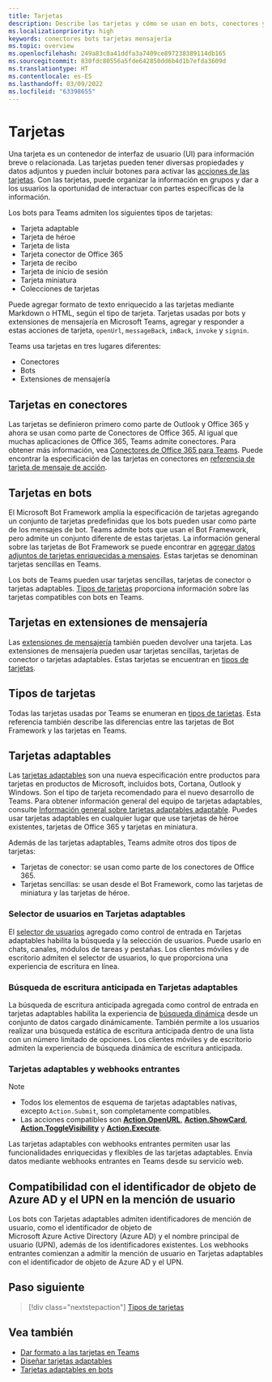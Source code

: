 ```yaml
---
title: Tarjetas
description: Describe las tarjetas y cómo se usan en bots, conectores y extensiones de mensajería
ms.localizationpriority: high
keywords: conectores bots tarjetas mensajería
ms.topic: overview
ms.openlocfilehash: 249a83c8a41ddfa3a7409ce897238389114db165
ms.sourcegitcommit: 830fdc80556a5fde642850dd6b4d1b7efda3609d
ms.translationtype: HT
ms.contentlocale: es-ES
ms.lasthandoff: 03/09/2022
ms.locfileid: "63398655"
---
```

# <a name="cards"></a>Tarjetas

Una tarjeta es un contenedor de interfaz de usuario (UI) para información breve o relacionada. Las tarjetas pueden tener diversas propiedades y datos adjuntos y pueden incluir botones para activar las [acciones de las tarjetas](~/task-modules-and-cards/cards/cards-actions.md). Con las tarjetas, puede organizar la información en grupos y dar a los usuarios la oportunidad de interactuar con partes específicas de la información.

Los bots para Teams admiten los siguientes tipos de tarjetas:

* Tarjeta adaptable
* Tarjeta de héroe
* Tarjeta de lista
* Tarjeta conector de Office 365
* Tarjeta de recibo
* Tarjeta de inicio de sesión
* Tarjeta miniatura
* Colecciones de tarjetas

Puede agregar formato de texto enriquecido a las tarjetas mediante Markdown o HTML, según el tipo de tarjeta. Tarjetas usadas por bots y extensiones de mensajería en Microsoft Teams, agregar y responder a estas acciones de tarjeta, `openUrl`, `messageBack`, `imBack`, `invoke` y `signin`.

Teams usa tarjetas en tres lugares diferentes:

* Conectores
* Bots
* Extensiones de mensajería

## <a name="cards-in-connectors"></a>Tarjetas en conectores

Las tarjetas se definieron primero como parte de Outlook y Office 365 y ahora se usan como parte de Conectores de Office 365. Al igual que muchas aplicaciones de Office 365, Teams admite conectores. Para obtener más información, vea [Conectores de Office 365 para Teams](~/webhooks-and-connectors/what-are-webhooks-and-connectors.md). Puede encontrar la especificación de las tarjetas en conectores en [referencia de tarjeta de mensaje de acción](/outlook/actionable-messages/card-reference).

## <a name="cards-in-bots"></a>Tarjetas en bots

El Microsoft Bot Framework amplía la especificación de tarjetas agregando un conjunto de tarjetas predefinidas que los bots pueden usar como parte de los mensajes de bot. Teams admite bots que usan el Bot Framework, pero admite un conjunto diferente de estas tarjetas. La información general sobre las tarjetas de Bot Framework se puede encontrar en [agregar datos adjuntos de tarjetas enriquecidas a mensajes](/bot-framework/nodejs/bot-builder-nodejs-send-rich-cards). Estas tarjetas se denominan tarjetas sencillas en Teams.

Los bots de Teams pueden usar tarjetas sencillas, tarjetas de conector o tarjetas adaptables. [Tipos de tarjetas](~/task-modules-and-cards/cards/cards-reference.md) proporciona información sobre las tarjetas compatibles con bots en Teams.

## <a name="cards-in-messaging-extensions"></a>Tarjetas en extensiones de mensajería

Las [extensiones de mensajería](~/messaging-extensions/what-are-messaging-extensions.md) también pueden devolver una tarjeta. Las extensiones de mensajería pueden usar tarjetas sencillas, tarjetas de conector o tarjetas adaptables. Estas tarjetas se encuentran en [tipos de tarjetas](~/task-modules-and-cards/cards/cards-reference.md).

## <a name="types-of-cards"></a>Tipos de tarjetas

Todas las tarjetas usadas por Teams se enumeran en [tipos de tarjetas](~/task-modules-and-cards/cards/cards-reference.md). Esta referencia también describe las diferencias entre las tarjetas de Bot Framework y las tarjetas en Teams.

## <a name="adaptive-cards"></a>Tarjetas adaptables

Las [tarjetas adaptables](~/task-modules-and-cards/cards/cards-reference.md#adaptive-card) son una nueva especificación entre productos para tarjetas en productos de Microsoft, incluidos bots, Cortana, Outlook y Windows. Son el tipo de tarjeta recomendado para el nuevo desarrollo de Teams. Para obtener información general del equipo de tarjetas adaptables, consulte [Información general sobre tarjetas adaptables adaptable](/adaptive-cards). Puedes usar tarjetas adaptables en cualquier lugar que use tarjetas de héroe existentes, tarjetas de Office 365 y tarjetas en miniatura.

Además de las tarjetas adaptables, Teams admite otros dos tipos de tarjetas:

* Tarjetas de conector: se usan como parte de los conectores de Office 365.
* Tarjetas sencillas: se usan desde el Bot Framework, como las tarjetas de miniatura y las tarjetas de héroe.

### <a name="people-picker-in-adaptive-cards"></a>Selector de usuarios en Tarjetas adaptables

El [selector de usuarios](cards/people-picker.md#people-picker-in-adaptive-cards) agregado como control de entrada en Tarjetas adaptables habilita la búsqueda y la selección de usuarios. Puede usarlo en chats, canales, módulos de tareas y pestañas. Los clientes móviles y de escritorio admiten el selector de usuarios, lo que proporciona una experiencia de escritura en línea.

### <a name="type-ahead-search-in-adaptive-cards"></a>Búsqueda de escritura anticipada en Tarjetas adaptables  

La búsqueda de escritura anticipada agregada como control de entrada en tarjetas adaptables habilita la experiencia de [búsqueda dinámica](~/task-modules-and-cards/cards/dynamic-search.md) desde un conjunto de datos cargado dinámicamente. También permite a los usuarios realizar una búsqueda estática de escritura anticipada dentro de una lista con un número limitado de opciones. Los clientes móviles y de escritorio admiten la experiencia de búsqueda dinámica de escritura anticipada.

### <a name="adaptive-cards-and-incoming-webhooks"></a>Tarjetas adaptables y webhooks entrantes

> [!NOTE]
>
> * Todos los elementos de esquema de tarjetas adaptables nativas, excepto `Action.Submit`, son completamente compatibles.
> * Las acciones compatibles son [**Action.OpenURL**](https://adaptivecards.io/explorer/Action.OpenUrl.html), [**Action.ShowCard**](https://adaptivecards.io/explorer/Action.ShowCard.html), [**Action.ToggleVisibility**](https://adaptivecards.io/explorer/Action.ToggleVisibility.html) y [**Action.Execute**](/adaptive-cards/authoring-cards/universal-action-model#actionexecute).

Las tarjetas adaptables con webhooks entrantes permiten usar las funcionalidades enriquecidas y flexibles de las tarjetas adaptables. Envía datos mediante webhooks entrantes en Teams desde su servicio web.

## <a name="support-for-azure-ad-object-id-and-upn-in-user-mention"></a>Compatibilidad con el identificador de objeto de Azure AD y el UPN en la mención de usuario

Los bots con Tarjetas adaptables admiten identificadores de mención de usuario, como el identificador de objeto de Microsoft Azure Active Directory (Azure AD) y el nombre principal de usuario (UPN), además de los identificadores existentes. Los webhooks entrantes comienzan a admitir la mención de usuario en Tarjetas adaptables con el identificador de objeto de Azure AD y el UPN.

## <a name="next-step"></a>Paso siguiente

> [!div class="nextstepaction"]
> [Tipos de tarjetas](~/task-modules-and-cards/cards/cards-reference.md)

## <a name="see-also"></a>Vea también

* [Dar formato a las tarjetas en Teams](~/task-modules-and-cards/cards/cards-format.md)
* [Diseñar tarjetas adaptables](~/task-modules-and-cards/cards/design-effective-cards.md)
* [Tarjetas adaptables en bots](../bots/how-to/conversations/conversation-messages.md#adaptive-cards)
